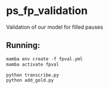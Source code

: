 # ps_fp_validation
Validation of our model for filled pauses

## Running:
```python
mamba env create -f fpval.yml
mamba activate fpval

python transcribe.py
python add_gold.py
```